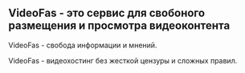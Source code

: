 ## VideoFas - это сервис для свобоного размещения и просмотра видеоконтента

VideoFas - свобода информации и мнений.

VideoFas - видеохостинг без жесткой цензуры и сложных правил.

